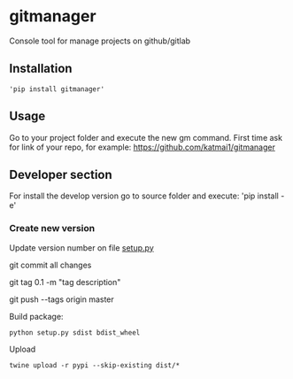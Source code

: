 # gitmanager
Console tool for manage projects on github/gitlab

## Installation

    'pip install gitmanager'


## Usage

Go to your project folder and execute the new gm command.
First time ask for link of your repo, for example: https://github.com/katmai1/gitmanager


## Developer section

For install the develop version go to source folder and execute:
    'pip install -e'

### Create new version

Update version number on file [setup.py](setup.py)

git commit all changes

git tag 0.1 -m "tag description"

git push --tags origin master

Build package:

    python setup.py sdist bdist_wheel

Upload 
    
    twine upload -r pypi --skip-existing dist/*
